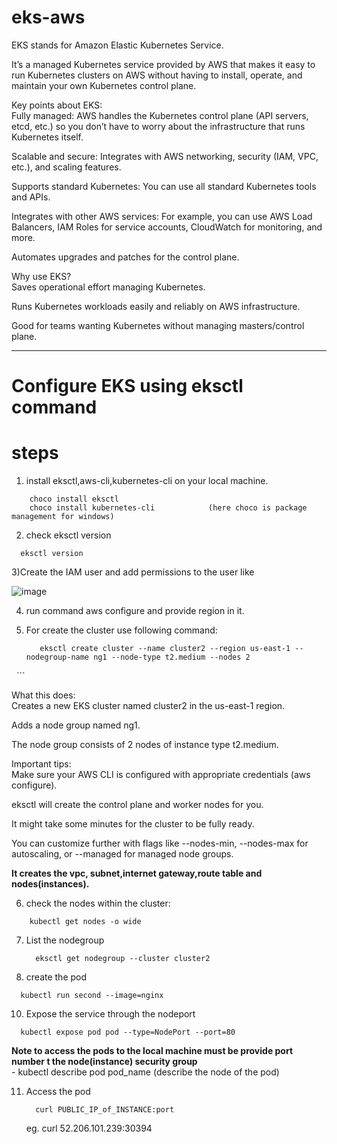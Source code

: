 # eks-aws


EKS stands for Amazon Elastic Kubernetes Service. <br/>

It’s a managed Kubernetes service provided by AWS that makes it easy to run Kubernetes clusters on AWS without having to install, operate, and maintain your own Kubernetes control plane.  <br/>

Key points about EKS:  <br/>
Fully managed: AWS handles the Kubernetes control plane (API servers, etcd, etc.) so you don’t have to worry about the infrastructure that runs Kubernetes itself.  <br/>

Scalable and secure: Integrates with AWS networking, security (IAM, VPC, etc.), and scaling features.  <br/>

Supports standard Kubernetes: You can use all standard Kubernetes tools and APIs.  <br/>

Integrates with other AWS services: For example, you can use AWS Load Balancers, IAM Roles for service accounts, CloudWatch for monitoring, and more.  <br/>

Automates upgrades and patches for the control plane.  <br/>

Why use EKS?  <br/>
Saves operational effort managing Kubernetes.  <br/>

Runs Kubernetes workloads easily and reliably on AWS infrastructure.  <br/>

Good for teams wanting Kubernetes without managing masters/control plane. 
<br/>

------------------------------------------------------------------------------------------------------------------------------------------------------------------------------------

# Configure EKS using eksctl command

  # steps 
  
  1) install eksctl,aws-cli,kubernetes-cli on your local machine.
  ```
      choco install eksctl
      choco install kubernetes-cli            (here choco is package management for windows) 
  ```

  2) check eksctl version
 
  ```
    eksctl version
  ```


3)Create the IAM user and add permissions  to the user like <br/>

![image](https://github.com/user-attachments/assets/46d3fb57-6be2-4e9a-a946-f46d60de7de7)


4) run command aws configure and provide region in it. <br/>

5) For create the cluster use following command: <br/>
   
   ```
      eksctl create cluster --name cluster2 --region us-east-1 --nodegroup-name ng1 --node-type t2.medium --nodes 2
 
    ```

What this does: <br/>
Creates a new EKS cluster named cluster2 in the us-east-1 region. <br/>

Adds a node group named ng1. <br/>

The node group consists of 2 nodes of instance type t2.medium. <br/>


Important tips: <br/>
Make sure your AWS CLI is configured with appropriate credentials (aws configure). <br/>

eksctl will create the control plane and worker nodes for you. <br/>

It might take some minutes for the cluster to be fully ready. <br/>

You can customize further with flags like --nodes-min, --nodes-max for autoscaling, or --managed for managed node groups. <br/>

**It creates the vpc, subnet,internet gateway,route table and nodes(instances).** 

6)  check the nodes within the cluster:

  ```
      kubectl get nodes -o wide 
  ```

7) List the nodegroup

   ```
     eksctl get nodegroup --cluster cluster2
   ```

9) create the pod
  ```
    kubectl run second --image=nginx

  ```

10) Expose the service through the nodeport

  ```
    kubectl expose pod pod --type=NodePort --port=80  
  ```
**Note to access the pods to the local machine must be provide port number t the node(instance) security group** <br/>
       - kubectl describe pod pod_name (describe the node of the pod) <br/>

11) Access the pod

    ```
      curl PUBLIC_IP_of_INSTANCE:port
    ```

    eg. curl 52.206.101.239:30394 <br/>






